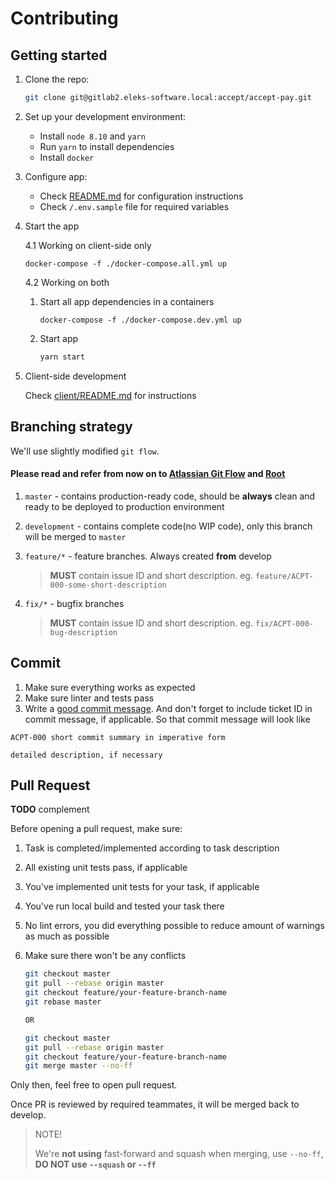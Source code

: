 # Contributing

## Getting started

1.  Clone the repo:

    ```sh
    git clone git@gitlab2.eleks-software.local:accept/accept-pay.git
    ```

2.  Set up your development environment:

    -   Install `node 8.10` and `yarn`
    -   Run `yarn` to install dependencies
    -   Install `docker`

3.  Configure app:

    -   Check [README.md](README.md) for configuration instructions
    -   Check `/.env.sample` file for required variables

4.  Start the app

    4.1 Working on client-side only

    ```
    docker-compose -f ./docker-compose.all.yml up
    ```

    4.2 Working on both

    1.  Start all app dependencies in a containers

        ```
        docker-compose -f ./docker-compose.dev.yml up
        ```

    2.  Start app

        ```sh
        yarn start
        ```

5.  Client-side development

    Check [client/README.md](client/README.md) for instructions

## Branching strategy

We'll use slightly modified `git flow`.

#### Please read and refer from now on to [Atlassian Git Flow](https://www.atlassian.com/git/tutorials/comparing-workflows/gitflow-workflow) and [Root](http://nvie.com/posts/a-successful-git-branching-model/)

1.  `master` - contains production-ready code, should be **always** clean and ready to be deployed to production environment
2.  `development` - contains complete code(no WIP code), only this branch will be merged to `master`
3.  `feature/*` - feature branches. Always created **from** develop

    > **MUST** contain issue ID and short description. eg.
    > `feature/ACPT-000-some-short-description`

4.  `fix/*` - bugfix branches
    > **MUST** contain issue ID and short description. eg.
    > `fix/ACPT-000-bug-description`

## Commit

1.  Make sure everything works as expected
2.  Make sure linter and tests pass
3.  Write a [good commit message](http://tbaggery.com/2008/04/19/a-note-about-git-commit-messages.html). And don't forget to include ticket ID in commit message, if applicable. So that commit message will look like

```
ACPT-000 short commit summary in imperative form

detailed description, if necessary
```

## Pull Request

**TODO** complement

Before opening a pull request, make sure:

1.  Task is completed/implemented according to task description
2.  All existing unit tests pass, if applicable
3.  You've implemented unit tests for your task, if applicable
4.  You've run local build and tested your task there
5.  No lint errors, you did everything possible to reduce amount of warnings as much as possible
6.  Make sure there won't be any conflicts

    ```sh
    git checkout master
    git pull --rebase origin master
    git checkout feature/your-feature-branch-name
    git rebase master

    OR

    git checkout master
    git pull --rebase origin master
    git checkout feature/your-feature-branch-name
    git merge master --no-ff
    ```

Only then, feel free to open pull request.

Once PR is reviewed by required teammates, it will be merged back to develop.

> NOTE!
>
> We're **not using** fast-forward and squash when merging, use `--no-ff`, **DO NOT use `--squash` or `--ff`**
